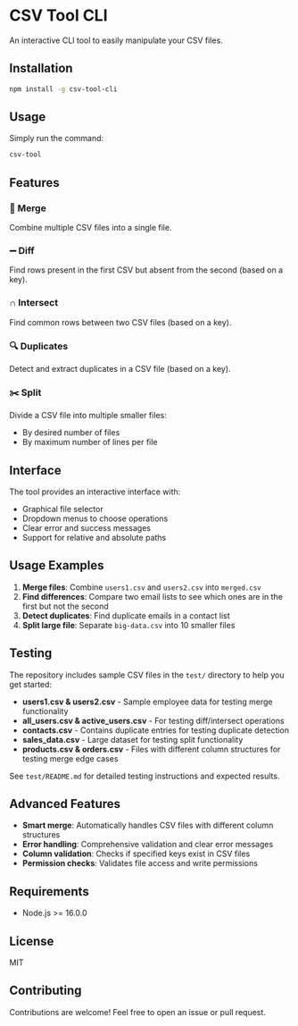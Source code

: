 # CSV Tool CLI

An interactive CLI tool to easily manipulate your CSV files.

## Installation

```bash
npm install -g csv-tool-cli
```

## Usage

Simply run the command:

```bash
csv-tool
```

## Features

### 🔀 Merge
Combine multiple CSV files into a single file.

### ➖ Diff
Find rows present in the first CSV but absent from the second (based on a key).

### ∩ Intersect
Find common rows between two CSV files (based on a key).

### 🔍 Duplicates
Detect and extract duplicates in a CSV file (based on a key).

### ✂️ Split
Divide a CSV file into multiple smaller files:
- By desired number of files
- By maximum number of lines per file

## Interface

The tool provides an interactive interface with:
- Graphical file selector
- Dropdown menus to choose operations
- Clear error and success messages
- Support for relative and absolute paths

## Usage Examples

1. **Merge files**: Combine `users1.csv` and `users2.csv` into `merged.csv`
2. **Find differences**: Compare two email lists to see which ones are in the first but not the second
3. **Detect duplicates**: Find duplicate emails in a contact list
4. **Split large file**: Separate `big-data.csv` into 10 smaller files

## Testing

The repository includes sample CSV files in the `test/` directory to help you get started:

- **users1.csv & users2.csv** - Sample employee data for testing merge functionality
- **all_users.csv & active_users.csv** - For testing diff/intersect operations
- **contacts.csv** - Contains duplicate entries for testing duplicate detection
- **sales_data.csv** - Large dataset for testing split functionality
- **products.csv & orders.csv** - Files with different column structures for testing merge edge cases

See `test/README.md` for detailed testing instructions and expected results.

## Advanced Features

- **Smart merge**: Automatically handles CSV files with different column structures
- **Error handling**: Comprehensive validation and clear error messages
- **Column validation**: Checks if specified keys exist in CSV files
- **Permission checks**: Validates file access and write permissions

## Requirements

- Node.js >= 16.0.0

## License

MIT

## Contributing

Contributions are welcome! Feel free to open an issue or pull request.